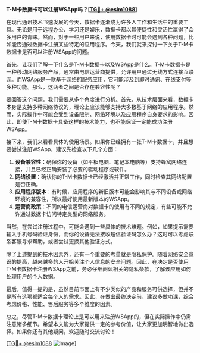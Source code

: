 **T-M卡数据卡可以注册WSApp吗？[[TG💪+ @esim1088](https://t.me/s/esim1088)]**

在现代通讯技术飞速发展的今天，数据卡逐渐成为许多人工作和生活中的重要工具。无论是用于远程办公、学习还是娱乐，数据卡都以其便捷性和灵活性赢得了众多用户的青睐。然而，对于一些用户来说，使用数据卡时可能会遇到各种问题，比如能否通过数据卡注册某些特定的应用程序。今天，我们就来探讨一下关于T-M卡数据卡是否可以注册WSApp的问题。

首先，让我们了解一下什么是T-M卡数据卡以及WSApp是什么。T-M卡数据卡是一种移动网络服务产品，通常由电信运营商提供，允许用户通过无线方式连接互联网。而WSApp是一款基于网络的服务应用，它可能涉及到即时通讯、在线支付等多种功能。那么，这两者之间是否存在兼容性呢？

要回答这个问题，我们需要从多个角度进行分析。首先，从技术层面来看，数据卡本身是支持多种网络协议的，理论上应该能够支持大多数基于网络的应用程序。然而，实际操作中可能会受到设备限制、网络环境以及应用程序自身要求的影响。因此，即使T-M卡数据卡具备这样的技术能力，也不能保证一定能成功注册WSApp。

接下来，我们来看看具体的使用场景。如果你已经拥有一张T-M卡数据卡，并且想要尝试注册WSApp，建议先检查以下几个方面：

1. **设备兼容性**：确保你的设备（如平板电脑、笔记本电脑等）支持蜂窝网络连接，并且已经正确安装了必要的驱动程序或软件。
2. **网络设置**：确认你的T-M卡数据卡已经激活并正常工作，同时检查其网络配置是否正确。
3. **应用程序版本**：有时候，应用程序的新旧版本可能会影响其与不同设备或网络环境的兼容性，所以最好使用最新版本的WSApp。
4. **运营商政策**：不同的电信运营商对数据卡的使用有不同的规定，有些可能不允许通过数据卡访问特定类型的网络服务。

当然，在尝试注册过程中，可能会遇到一些具体的技术难题。例如，如果提示需要输入手机号码验证身份，而你的设备无法接收短信验证码怎么办？这时可以考虑联系客服寻求帮助，或者尝试更换其他验证方式。

除了上述提到的技术因素外，还有一个重要的考量就是隐私保护。随着网络安全意识的提高，越来越多的人开始关注个人信息的安全问题。因此，在决定是否使用T-M卡数据卡注册WSApp之前，务必仔细阅读相关的隐私条款，了解该应用如何处理用户的个人数据。

最后，值得一提的是，虽然目前市面上有不少类似的产品和服务可供选择，但并不是所有选项都适合每个人的需求。因此，在做出最终决定前，建议多做功课，综合考虑价格、性能、售后服务等多个维度的因素。

总之，尽管T-M卡数据卡理论上是可以用来注册WSApp的，但在实际操作中仍需注意诸多细节。希望本文能为大家提供一定的参考价值，让大家更加明智地做出选择。如果你还有其他疑问，欢迎随时交流讨论！

[[TG💪+ @esim1088](https://t.me/s/esim1088) ![Image](https://i.postimg.cc/4NQfJmqS/Snipaste-2025-05-13-00-14-12.png)]